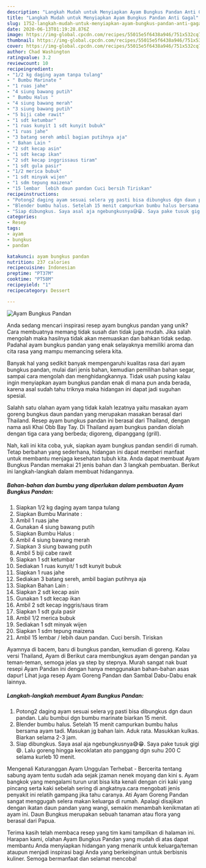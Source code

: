 ```yaml
---
description: "Langkah Mudah untuk Menyiapkan Ayam Bungkus Pandan Anti Gagal"
title: "Langkah Mudah untuk Menyiapkan Ayam Bungkus Pandan Anti Gagal"
slug: 1752-langkah-mudah-untuk-menyiapkan-ayam-bungkus-pandan-anti-gagal
date: 2020-06-13T01:19:28.876Z
image: https://img-global.cpcdn.com/recipes/55015e5f6438a946/751x532cq70/ayam-bungkus-pandan-foto-resep-utama.jpg
thumbnail: https://img-global.cpcdn.com/recipes/55015e5f6438a946/751x532cq70/ayam-bungkus-pandan-foto-resep-utama.jpg
cover: https://img-global.cpcdn.com/recipes/55015e5f6438a946/751x532cq70/ayam-bungkus-pandan-foto-resep-utama.jpg
author: Chad Washington
ratingvalue: 3.2
reviewcount: 10
recipeingredient:
- "1/2 kg daging ayam tanpa tulang"
- " Bumbu Marinate "
- "1 ruas jahe"
- "4 siung bawang putih"
- " Bumbu Halus "
- "4 siung bawang merah"
- "3 siung bawang putih"
- "5 biji cabe rawit"
- "1 sdt ketumbar"
- "1 ruas kunyit 1 sdt kunyit bubuk"
- "1 ruas jahe"
- "3 batang sereh ambil bagian putihnya aja"
- " Bahan Lain "
- "2 sdt kecap asin"
- "1 sdt kecap ikan"
- "2 sdt kecap inggrissaus tiram"
- "1 sdt gula pasir"
- "1/2 merica bubuk"
- "1 sdt minyak wijen"
- "1 sdm tepung maizena"
- "15 lembar  lebih daun pandan Cuci bersih Tiriskan"
recipeinstructions:
- "Potong2 daging ayam sesuai selera yg pasti bisa dibungkus dgn daun pandan. Lalu bumbui dgn bumbu marinate biarkan 15 menit."
- "Blender bumbu halus. Setelah 15 menit campurkan bumbu halus bersama ayam tadi. Masukan jg bahan lain. Aduk rata. Masukkan kulkas. Biarkan selama 2-3 jam."
- "Siap dibungkus. Saya asal aja ngebungkusnya😅😁. Saya pake tusuk gigi😄. Lalu goreng hingga kecoklatan ato panggang dgn suhu 200 C selama kurleb 10 menit."
categories:
- Resep
tags:
- ayam
- bungkus
- pandan

katakunci: ayam bungkus pandan 
nutrition: 237 calories
recipecuisine: Indonesian
preptime: "PT37M"
cooktime: "PT58M"
recipeyield: "1"
recipecategory: Dessert

---
```



![Ayam Bungkus Pandan](https://img-global.cpcdn.com/recipes/55015e5f6438a946/751x532cq70/ayam-bungkus-pandan-foto-resep-utama.jpg)

Anda sedang mencari inspirasi resep ayam bungkus pandan yang unik? Cara membuatnya memang tidak susah dan tidak juga mudah. Jika salah mengolah maka hasilnya tidak akan memuaskan dan bahkan tidak sedap. Padahal ayam bungkus pandan yang enak selayaknya memiliki aroma dan cita rasa yang mampu memancing selera kita.

Banyak hal yang sedikit banyak mempengaruhi kualitas rasa dari ayam bungkus pandan, mulai dari jenis bahan, kemudian pemilihan bahan segar, sampai cara mengolah dan menghidangkannya. Tidak usah pusing kalau ingin menyiapkan ayam bungkus pandan enak di mana pun anda berada, karena asal sudah tahu triknya maka hidangan ini dapat jadi suguhan spesial.

Salahh satu olahan ayam yang tidak kalah lezatnya yaitu masakan ayam goreng bungkus daun pandan yang merupakan masakan berasal dari Thailand. Resep ayam bungkus pandan ini berasal dari Thailand, dengan nama asli Khai Obb Bay Tay. Di Thailand ayam bungkus pandan diolah dengan tiga cara yang berbeda; digoreng, dipanggang (grill).


Nah, kali ini kita coba, yuk, siapkan ayam bungkus pandan sendiri di rumah. Tetap berbahan yang sederhana, hidangan ini dapat memberi manfaat untuk membantu menjaga kesehatan tubuh kita. Anda dapat membuat Ayam Bungkus Pandan memakai 21 jenis bahan dan 3 langkah pembuatan. Berikut ini langkah-langkah dalam membuat hidangannya.

<!--inarticleads1-->

##### Bahan-bahan dan bumbu yang diperlukan dalam pembuatan Ayam Bungkus Pandan:

1. Siapkan 1/2 kg daging ayam tanpa tulang
1. Siapkan  Bumbu Marinate :
1. Ambil 1 ruas jahe
1. Gunakan 4 siung bawang putih
1. Siapkan  Bumbu Halus :
1. Ambil 4 siung bawang merah
1. Siapkan 3 siung bawang putih
1. Ambil 5 biji cabe rawit
1. Siapkan 1 sdt ketumbar
1. Sediakan 1 ruas kunyit/ 1 sdt kunyit bubuk
1. Siapkan 1 ruas jahe
1. Sediakan 3 batang sereh, ambil bagian putihnya aja
1. Siapkan  Bahan Lain :
1. Siapkan 2 sdt kecap asin
1. Gunakan 1 sdt kecap ikan
1. Ambil 2 sdt kecap inggris/saus tiram
1. Siapkan 1 sdt gula pasir
1. Ambil 1/2 merica bubuk
1. Sediakan 1 sdt minyak wijen
1. Siapkan 1 sdm tepung maizena
1. Ambil 15 lembar / lebih daun pandan. Cuci bersih. Tiriskan


Ayamnya di bacem, baru di bungkus pandan, kemudian di goreng. Kalau versi Thailand, Ayam di Berikut cara membungkus ayam dengan pandan ya teman-teman, semoga jelas ya step by stepnya. Murah sangat nak buat resepi Ayam Pandan ini dengan hanya menggunakan bahan-bahan asas dapur! Lihat juga resep Ayam Goreng Pandan dan Sambal Dabu-Dabu enak lainnya. 

<!--inarticleads2-->

##### Langkah-langkah membuat Ayam Bungkus Pandan:

1. Potong2 daging ayam sesuai selera yg pasti bisa dibungkus dgn daun pandan. Lalu bumbui dgn bumbu marinate biarkan 15 menit.
1. Blender bumbu halus. Setelah 15 menit campurkan bumbu halus bersama ayam tadi. Masukan jg bahan lain. Aduk rata. Masukkan kulkas. Biarkan selama 2-3 jam.
1. Siap dibungkus. Saya asal aja ngebungkusnya😅😁. Saya pake tusuk gigi😄. Lalu goreng hingga kecoklatan ato panggang dgn suhu 200 C selama kurleb 10 menit.


Mengenali Katuranggan Ayam Unggulan Terhebat - Bercerita tentang sabung ayam tentu sudah ada sejak jzaman nenek moyang dan kini s. Ayam bangkok yang mengalami turun urat bisa kita kenali dengan ciri kaki yang pincang serta kaki sebelah sering di angkatnya.cara mengobati jenis penyakit ini relatih gampang jika tahu caranya. Ati Ayam Goreng Pandan sangat menggugah selera makan keluarga di rumah. Apalagi disajikan dengan ikatan daun pandan yang wangi, semakin menambah kenikmatan ati ayam ini. Daun Bungkus merupakan sebuah tanaman atau flora yang berasal dari Papua. 

Terima kasih telah membaca resep yang tim kami tampilkan di halaman ini. Harapan kami, olahan Ayam Bungkus Pandan yang mudah di atas dapat membantu Anda menyiapkan hidangan yang menarik untuk keluarga/teman ataupun menjadi inspirasi bagi Anda yang berkeinginan untuk berbisnis kuliner. Semoga bermanfaat dan selamat mencoba!
